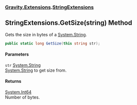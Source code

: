 ### [Gravity.Extensions](./Gravity-Extensions.md 'Gravity.Extensions').[StringExtensions](./Gravity-Extensions-StringExtensions.md 'Gravity.Extensions.StringExtensions')
## StringExtensions.GetSize(string) Method
Gets the size in bytes of a [System.String](https://docs.microsoft.com/en-us/dotnet/api/System.String 'System.String').  
```csharp
public static long GetSize(this string str);
```
#### Parameters
<a name='Gravity-Extensions-StringExtensions-GetSize(string)-str'></a>
`str` [System.String](https://docs.microsoft.com/en-us/dotnet/api/System.String 'System.String')  
[System.String](https://docs.microsoft.com/en-us/dotnet/api/System.String 'System.String') to get size from.  
  
#### Returns
[System.Int64](https://docs.microsoft.com/en-us/dotnet/api/System.Int64 'System.Int64')  
Number of bytes.  

